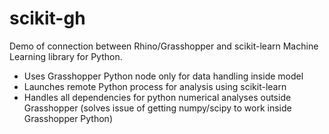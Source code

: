 # scikit-gh

Demo of connection between Rhino/Grasshopper and scikit-learn Machine Learning library for Python. 

- Uses Grasshopper Python node only for data handling inside model
- Launches remote Python process for analysis using scikit-learn
- Handles all dependencies for python numerical analyses outside Grasshopper (solves issue of getting numpy/scipy to work inside Grasshopper Python)